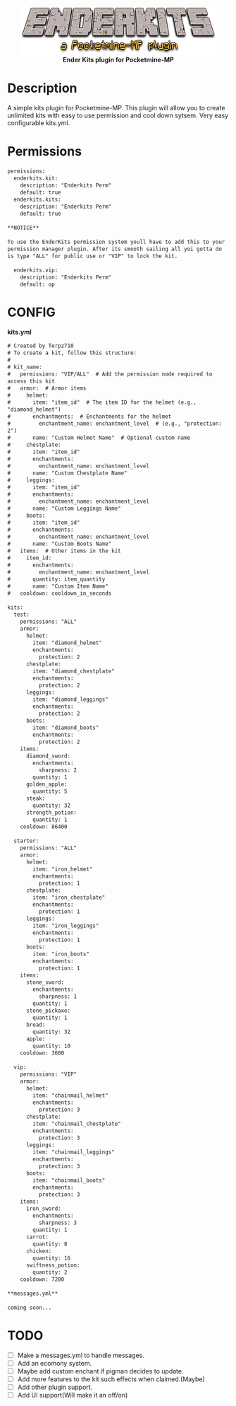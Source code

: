 <p align="center">
    <a href="https://github.com/Terpz710/EnderKits"><img src="https://github.com/Terpz710/EnderKits/blob/main/icon.PNG"></img></a><br>
    <b>Ender Kits plugin for Pocketmine-MP</b>

# Description

A simple kits plugin for Pocketmine-MP. This plugin will allow you to create unlimited kits with easy to use permission and cool down sytsem. Very easy configurable kits.yml.

# Permissions

```
permissions:
  enderkits.kit:
    description: "Enderkits Perm"
    default: true
  enderkits.kits:
    description: "Enderkits Perm"
    default: true

**NOTICE**

To use the EnderKits permission system youll have to add this to your permission manager plugin. After its smooth sailing all yoi gotta do is type "ALL" for public use or "VIP" to lock the kit.

  enderkits.vip:
    description: "Enderkits Perm"
    default: op
```

# CONFIG

**kits.yml**

```
# Created by Terpz710
# To create a kit, follow this structure:
#
# kit_name:
#   permissions: "VIP/ALL"  # Add the permission node required to access this kit
#   armor:  # Armor items
#     helmet:
#       item: "item_id"  # The item ID for the helmet (e.g., "diamond_helmet")
#       enchantments:  # Enchantments for the helmet
#         enchantment_name: enchantment_level  # (e.g., "protection: 2")
#       name: "Custom Helmet Name"  # Optional custom name
#     chestplate:
#       item: "item_id"
#       enchantments:
#         enchantment_name: enchantment_level
#       name: "Custom Chestplate Name"
#     leggings:
#       item: "item_id"
#       enchantments:
#         enchantment_name: enchantment_level
#       name: "Custom Leggings Name"
#     boots:
#       item: "item_id"
#       enchantments:
#         enchantment_name: enchantment_level
#       name: "Custom Boots Name"
#   items:  # Other items in the kit
#     item_id:
#       enchantments:
#         enchantment_name: enchantment_level
#       quantity: item_quantity
#       name: "Custom Item Name"
#   cooldown: cooldown_in_seconds

kits:
  test:
    permissions: "ALL"
    armor:
      helmet:
        item: "diamond_helmet"
        enchantments:
          protection: 2
      chestplate:
        item: "diamond_chestplate"
        enchantments:
          protection: 2
      leggings:
        item: "diamond_leggings"
        enchantments:
          protection: 2
      boots:
        item: "diamond_boots"
        enchantments:
          protection: 2
    items:
      diamond_sword:
        enchantments:
          sharpness: 2
        quantity: 1
      golden_apple:
        quantity: 5
      steak:
        quantity: 32
      strength_potion:
        quantity: 1
    cooldown: 86400

  starter:
    permissions: "ALL"
    armor:
      helmet:
        item: "iron_helmet"
        enchantments:
          protection: 1
      chestplate:
        item: "iron_chestplate"
        enchantments:
          protection: 1
      leggings:
        item: "iron_leggings"
        enchantments:
          protection: 1
      boots:
        item: "iron_boots"
        enchantments:
          protection: 1
    items:
      stone_sword:
        enchantments:
          sharpness: 1
        quantity: 1
      stone_pickaxe:
        quantity: 1
      bread:
        quantity: 32
      apple:
        quantity: 10
    cooldown: 3600

  vip:
    permissions: "VIP"
    armor:
      helmet:
        item: "chainmail_helmet"
        enchantments:
          protection: 3
      chestplate:
        item: "chainmail_chestplate"
        enchantments:
          protection: 3
      leggings:
        item: "chainmail_leggings"
        enchantments:
          protection: 3
      boots:
        item: "chainmail_boots"
        enchantments:
          protection: 3
    items:
      iron_sword:
        enchantments:
          sharpness: 3
        quantity: 1
      carrot:
        quantity: 8
      chicken:
        quantity: 16
      swiftness_potion:
        quantity: 2
    cooldown: 7200

**messages.yml**

coming soon...

```

# TODO

- [ ] Make a messages.yml to handle messages.
- [ ] Add an ecomony system.
- [ ] Maybe add custom enchant if pigman decides to update.
- [ ] Add more features to the kit such effects when claimed.(Maybe)
- [ ] Add other plugin support.
- [ ] Add UI support(Will make it an off/on)
